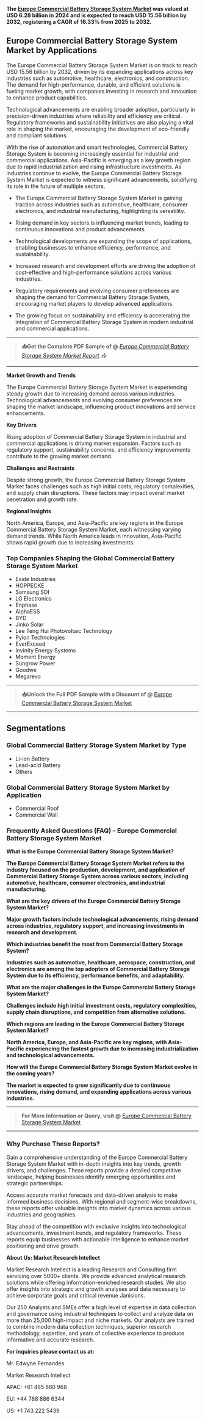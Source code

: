 <p><strong>The <a href="https://www.marketresearchintellect.com/download-sample/?rid=1040829&amp;utm_source=Pulse-April-Europe&amp;utm_medium=852">Europe Commercial Battery Storage System Market</a> was valued at USD 6.28 billion in 2024 and is expected to reach USD 15.56 billion by 2032, registering a CAGR of 16.33% from 2025 to 2032.</strong></p><h2>Europe Commercial Battery Storage System Market by Applications&nbsp;</h2><p><p>The Europe Commercial Battery Storage System Market is on track to reach USD 15.56 billion by 2032, driven by its expanding applications across key industries such as automotive, healthcare, electronics, and construction. The demand for high-performance, durable, and efficient solutions is fueling market growth, with companies investing in research and innovation to enhance product capabilities.</p><p>Technological advancements are enabling broader adoption, particularly in precision-driven industries where reliability and efficiency are critical. Regulatory frameworks and sustainability initiatives are also playing a vital role in shaping the market, encouraging the development of eco-friendly and compliant solutions.</p><p>With the rise of automation and smart technologies, Commercial Battery Storage System is becoming increasingly essential for industrial and commercial applications. Asia-Pacific is emerging as a key growth region due to rapid industrialization and rising infrastructure investments. As industries continue to evolve, the Europe Commercial Battery Storage System Market is expected to witness significant advancements, solidifying its role in the future of multiple sectors.</p></p><ul><li><p>The Europe Commercial Battery Storage System Market is gaining traction across industries such as automotive, healthcare, consumer electronics, and industrial manufacturing, highlighting its versatility.</p></li><li><p>Rising demand in key sectors is influencing market trends, leading to continuous innovations and product advancements.</p></li><li><p>Technological developments are expanding the scope of applications, enabling businesses to enhance efficiency, performance, and sustainability.</p></li><li><p>Increased research and development efforts are driving the adoption of cost-effective and high-performance solutions across various industries.</p></li><li><p>Regulatory requirements and evolving consumer preferences are shaping the demand for Commercial Battery Storage System, encouraging market players to develop advanced applications.</p></li><li><p>The growing focus on sustainability and efficiency is accelerating the integration of Commercial Battery Storage System in modern industrial and commercial applications.</p></li></ul><hr /><blockquote><p><strong><span class="font-[700]">📥Get the Complete PDF Sample of @ </span></strong><em><span class="font-[700]"><a href="https://www.marketresearchintellect.com/download-sample/?rid=1040829&amp;utm_source=Pulse-April-Europe&amp;utm_medium=852" target="_blank" data-tracking-control-name="article-ssr-frontend-pulse_little-text-block" data-tracking-will-navigate="" data-test-link="">Europe Commercial Battery Storage System Market Report</a>&nbsp;📥</span></em></p></blockquote><hr /><p class="" data-start="77" data-end="360"><strong data-start="77" data-end="105">Market Growth and Trends</strong></p><p class="" data-start="77" data-end="360">The Europe Commercial Battery Storage System Market is experiencing steady growth due to increasing demand across various industries. Technological advancements and evolving consumer preferences are shaping the market landscape, influencing product innovations and service enhancements.</p><p class="" data-start="362" data-end="606"><strong data-start="362" data-end="377">Key Drivers</strong></p><p class="" data-start="362" data-end="606">Rising adoption of Commercial Battery Storage System in industrial and commercial applications is driving market expansion. Factors such as regulatory support, sustainability concerns, and efficiency improvements contribute to the growing market demand.</p><p class="" data-start="608" data-end="849"><strong data-start="608" data-end="637">Challenges and Restraints</strong></p><p class="" data-start="608" data-end="849">Despite strong growth, the Europe Commercial Battery Storage System Market faces challenges such as high initial costs, regulatory complexities, and supply chain disruptions. These factors may impact overall market penetration and growth rate.</p><p class="" data-start="851" data-end="1095"><strong data-start="851" data-end="872">Regional Insights</strong></p><p class="" data-start="851" data-end="1095">North America, Europe, and Asia-Pacific are key regions in the Europe Commercial Battery Storage System Market, each witnessing varying demand trends. While North America leads in innovation, Asia-Pacific shows rapid growth due to increasing investments.</p><p><h3>Top Companies Shaping the Global Commercial Battery Storage System Market </h3><ul><li>Exide Industries</li><li>HOPPECKE</li><li>Samsung SDI</li><li>LG Electronics</li><li>Enphase</li><li>AlphaESS</li><li>BYD</li><li>Jinko Solar</li><li>Lee Teng Hui Photovoltaic Technology</li><li>Pylon Technologies</li><li>EverExceed</li><li>Invinity Energy Systems</li><li>Moment Energy</li><li>Sungrow Power</li><li>Goodwe</li><li>Megarevo</li></ul></p><hr /><blockquote><p><strong>📥Unlock the Full PDF Sample with a Discount of @</strong> <a href="https://www.marketresearchintellect.com/ask-for-discount/?rid=1040829&amp;utm_source=Pulse-April-Europe&amp;utm_medium=852">Europe Commercial Battery Storage System Market</a></p></blockquote><hr /><p><h2>Segmentations</h2><h3>Global Commercial Battery Storage System Market by Type</h3><ul><li>Li-ion Battery</li><li>Lead-acid Battery</li><li>Others</li></ul><h3>Global Commercial Battery Storage System Market by Application</h3><ul><li>Commercial Roof</li><li>Commercial Wall</li></ul></p><h3><strong>Frequently Asked Questions (FAQ) &ndash; Europe Commercial Battery Storage System Market</strong></h3><p><strong>What is the Europe Commercial Battery Storage System Market?</strong></p><p><strong>The Europe Commercial Battery Storage System Market refers to the industry focused on the production, development, and application of Commercial Battery Storage System across various sectors, including automotive, healthcare, consumer electronics, and industrial manufacturing.</strong></p><p><strong>What are the key drivers of the Europe Commercial Battery Storage System Market?</strong></p><p><strong>Major growth factors include technological advancements, rising demand across industries, regulatory support, and increasing investments in research and development.</strong></p><p><strong>Which industries benefit the most from Commercial Battery Storage System?</strong></p><p><strong>Industries such as automotive, healthcare, aerospace, construction, and electronics are among the top adopters of Commercial Battery Storage System due to its efficiency, performance benefits, and adaptability.</strong></p><p><strong>What are the major challenges in the Europe Commercial Battery Storage System Market?</strong></p><p><strong>Challenges include high initial investment costs, regulatory complexities, supply chain disruptions, and competition from alternative solutions.</strong></p><p><strong>Which regions are leading in the Europe Commercial Battery Storage System Market?</strong></p><p><strong>North America, Europe, and Asia-Pacific are key regions, with Asia-Pacific experiencing the fastest growth due to increasing industrialization and technological advancements.</strong></p><p><strong>How will the Europe Commercial Battery Storage System Market evolve in the coming years?</strong></p><p><strong>The market is expected to grow significantly due to continuous innovations, rising demand, and expanding applications across various industries.</strong></p><hr /><blockquote><p><span class="font-[700]"><strong>For More Information or Query, visit&nbsp;@</strong>&nbsp;</span><span class="font-[700]"><a href="https://www.marketresearchintellect.com/product/commercial-battery-storage-system-market/?utm_source=Linkedin&utm_medium=852" target="_blank" data-tracking-control-name="article-ssr-frontend-pulse_little-text-block" data-tracking-will-navigate="" data-test-link="">Europe Commercial Battery Storage System Market</a></span></p></blockquote><hr /><h3><strong data-start="0" data-end="31">Why Purchase These Reports?</strong></h3><p class="" data-start="35" data-end="297">Gain a comprehensive understanding of the Europe Commercial Battery Storage System Market with in-depth insights into key trends, growth drivers, and challenges. These reports provide a detailed competitive landscape, helping businesses identify emerging opportunities and strategic partnerships.</p><p class="" data-start="299" data-end="540">Access accurate market forecasts and data-driven analysis to make informed business decisions. With regional and segment-wise breakdowns, these reports offer valuable insights into market dynamics across various industries and geographies.</p><p class="" data-start="542" data-end="784">Stay ahead of the competition with exclusive insights into technological advancements, investment trends, and regulatory frameworks. These reports equip businesses with actionable intelligence to enhance market positioning and drive growth.</p><p><strong><span class="font-[700]">About Us: Market Research Intellect</span></strong></p><p><span class="">Market Research Intellect is a leading Research and Consulting firm servicing over 5000+ clients. We provide advanced analytical research solutions while offering information-enriched research studies.&nbsp;</span>We also offer insights into strategic and growth analyses and data necessary to achieve corporate goals and critical revenue Janisions.</p><p><span class="">Our 250 Analysts and SMEs offer a high level of expertise in data collection and governance using industrial techniques to collect and analyze data on more than 25,000 high-impact and niche markets. Our analysts are trained to combine modern data collection techniques, superior research methodology, expertise, and years of collective experience to produce informative and accurate research.</span></p><p><strong>For inquiries please contact us at:</strong></p><p>Mr. Edwyne Fernandes</p><p>Market Research Intellect</p><p>APAC: +61 485 860 968</p><p>EU: +44 788 886 6344</p><p>US: +1 743 222 5439</p>